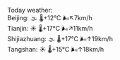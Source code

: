 Today weather:  
Beijing: 🌫  🌡️+12°C 🌬️↖7km/h  
Tianjin: ☀️   🌡️+17°C 🌬️↗11km/h  
Shijiazhuang: 🌫  🌡️+17°C 🌬️↑19km/h  
Tangshan: ☀️   🌡️+15°C 🌬️↑18km/h  

